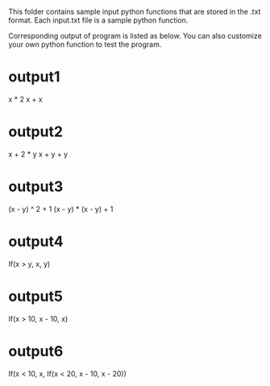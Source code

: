 This folder contains sample input python functions that are stored in the .txt format.
Each input.txt file is a sample python function.

Corresponding output of program is listed as below. You can also customize your own python function to test the program. 

# output1
x * 2
x + x

# output2
x + 2 * y
x + y + y

# output3
(x - y) ^ 2 + 1
(x - y) * (x - y) + 1

# output4
If(x > y, x, y)

# output5
If(x > 10, x - 10, x)

# output6
If(x < 10, x, If(x < 20, x - 10, x - 20))

